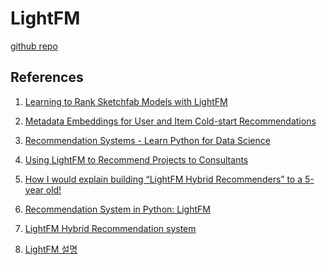 # LightFM

<a href="https://github.com/lyst">github repo</a>

## References

1. [Learning to Rank Sketchfab Models with LightFM](http://blog.ethanrosenthal.com/2016/11/07/implicit-mf-part-2/)
2. [Metadata Embeddings for User and Item Cold-start Recommendations](http://building-babylon.net/2016/01/26/metadata-embeddings-for-user-and-item-cold-start-recommendations/)
3. [Recommendation Systems - Learn Python for Data Science](https://www.youtube.com/watch?v=9gBC9R-msAk)
4. [Using LightFM to Recommend Projects to Consultants](https://medium.com/product-at-catalant-technologies/using-lightfm-to-recommend-projects-to-consultants-44084df7321c#.gu887ky51)

5. <a href="https://towardsdatascience.com/how-i-would-explain-building-lightfm-hybrid-recommenders-to-a-5-year-old-b6ee18571309">How I would explain building “LightFM Hybrid Recommenders” to a 5-year old!</a>
6. <a href="https://towardsdatascience.com/recommendation-system-in-python-lightfm-61c85010ce17">Recommendation System in Python: LightFM</a>

7. <a href="https://www.kaggle.com/niyamatalmass/lightfm-hybrid-recommendation-system">LightFM Hybrid Recommendation system</a>
8. <a href="https://greeksharifa.github.io/machine_learning/2020/06/01/LightFM/">LightFM 설명</a>